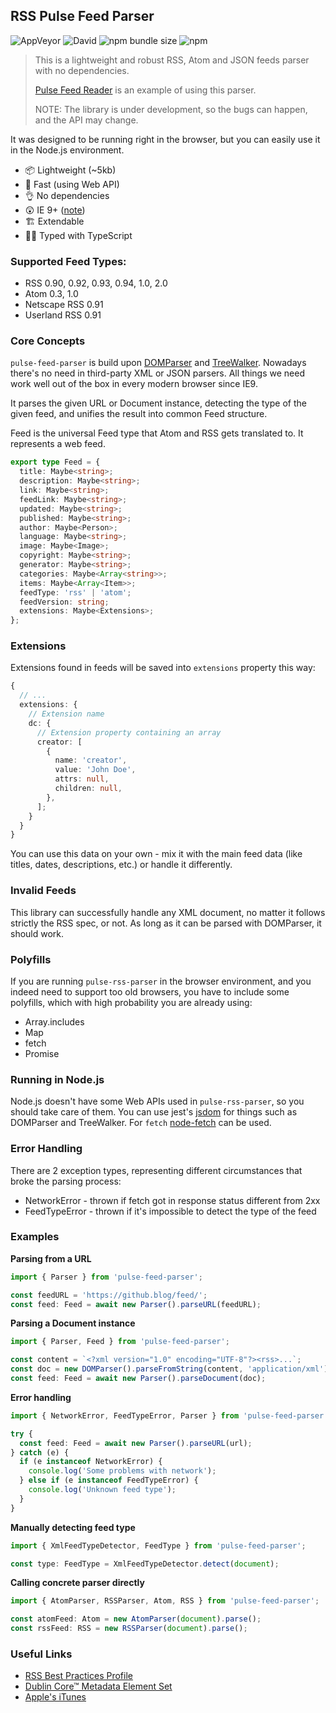 ## RSS Pulse Feed Parser

![AppVeyor](https://img.shields.io/appveyor/build/elforastero/pulse-feed-parser)
![David](https://img.shields.io/david/elforastero/pulse-feed-parser)
![npm bundle size](https://img.shields.io/bundlephobia/minzip/pulse-feed-parser?label=size)
![npm](https://img.shields.io/npm/v/pulse-feed-parser)

> This is a lightweight and robust RSS, Atom and JSON feeds parser with no dependencies.
>
> [Pulse Feed Reader](https://chrome.google.com/webstore/detail/pulse-feed-reader/lcobhhomehlpbfhobkimfcnohdchjdke) is an example of using this parser.
>
> NOTE: The library is under development, so the bugs can happen, and the API may change.

It was designed to be running right in the browser, but you can easily use it in the Node.js environment.

- 📦 Lightweight (~5kb)
- 🚀 Fast (using Web API)
- 👌 No dependencies
- 😲 IE 9+ ([note](#polyfills))
- 🏗 Extendable
- 👮‍♂️ Typed with TypeScript

### Supported Feed Types:

- RSS 0.90, 0.92, 0.93, 0.94, 1.0, 2.0
- Atom 0.3, 1.0
- Netscape RSS 0.91
- Userland RSS 0.91

### Core Concepts

`pulse-feed-parser` is build upon [DOMParser](https://developer.mozilla.org/ru/docs/Web/API/DOMParser) and [TreeWalker](https://developer.mozilla.org/ru/docs/Web/API/TreeWalker).
Nowadays there's no need in third-party XML or JSON parsers.
All things we need work well out of the box in every modern browser since IE9.

It parses the given URL or Document instance, detecting the type of the given feed, and unifies the result into common Feed structure.

Feed is the universal Feed type that Atom and RSS gets translated to. It represents a web feed.

```ts
export type Feed = {
  title: Maybe<string>;
  description: Maybe<string>;
  link: Maybe<string>;
  feedLink: Maybe<string>;
  updated: Maybe<string>;
  published: Maybe<string>;
  author: Maybe<Person>;
  language: Maybe<string>;
  image: Maybe<Image>;
  copyright: Maybe<string>;
  generator: Maybe<string>;
  categories: Maybe<Array<string>>;
  items: Maybe<Array<Item>>;
  feedType: 'rss' | 'atom';
  feedVersion: string;
  extensions: Maybe<Extensions>;
};
```

### Extensions

Extensions found in feeds will be saved into `extensions` property this way:

```ts
{
  // ...
  extensions: {
    // Extension name
    dc: {
      // Extension property containing an array
      creator: [
        {
          name: 'creator',
          value: 'John Doe',
          attrs: null,
          children: null,
        },
      ];
    }
  }
}
```

You can use this data on your own - mix it with the main feed data (like titles, dates, descriptions, etc.) or handle it differently.

### Invalid Feeds

This library can successfully handle any XML document, no matter it follows strictly the RSS spec, or not. As long as it can be parsed with DOMParser, it should work.

### Polyfills

If you are running `pulse-rss-parser` in the browser environment, and you indeed need to support too old browsers, you have to include some polyfills, which with high probability you are already using:

- Array.includes
- Map
- fetch
- Promise

### Running in Node.js

Node.js doesn't have some Web APIs used in `pulse-rss-parser`, so you should take care of them.
You can use jest's [jsdom](https://github.com/jsdom/jsdom) for things such as DOMParser and TreeWalker. For `fetch` [node-fetch](https://github.com/node-fetch/node-fetch) can be used.

### Error Handling

There are 2 exception types, representing different circumstances that broke the parsing process:

- NetworkError - thrown if fetch got in response status different from 2xx
- FeedTypeError - thrown if it's impossible to detect the type of the feed

### Examples

**Parsing from a URL**

```ts
import { Parser } from 'pulse-feed-parser';

const feedURL = 'https://github.blog/feed/';
const feed: Feed = await new Parser().parseURL(feedURL);
```

**Parsing a Document instance**

```ts
import { Parser, Feed } from 'pulse-feed-parser';

const content = `<?xml version="1.0" encoding="UTF-8"?><rss>...`;
const doc = new DOMParser().parseFromString(content, 'application/xml');
const feed: Feed = await new Parser().parseDocument(doc);
```

**Error handling**

```ts
import { NetworkError, FeedTypeError, Parser } from 'pulse-feed-parser';

try {
  const feed: Feed = await new Parser().parseURL(url);
} catch (e) {
  if (e instanceof NetworkError) {
    console.log('Some problems with network');
  } else if (e instanceof FeedTypeError) {
    console.log('Unknown feed type');
  }
}
```

**Manually detecting feed type**

```ts
import { XmlFeedTypeDetector, FeedType } from 'pulse-feed-parser';

const type: FeedType = XmlFeedTypeDetector.detect(document);
```

**Calling concrete parser directly**

```ts
import { AtomParser, RSSParser, Atom, RSS } from 'pulse-feed-parser';

const atomFeed: Atom = new AtomParser(document).parse();
const rssFeed: RSS = new RSSParser(document).parse();
```

### Useful Links

- [RSS Best Practices Profile](http://www.rssboard.org/rss-profile)
- [Dublin Core™ Metadata Element Set](https://www.dublincore.org/specifications/dublin-core/dces/)
- [Apple's iTunes](https://help.apple.com/itc/podcasts_connect/#/itcb54353390)
